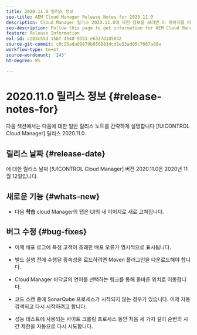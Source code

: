 ```yaml
---
title: 2020.11.0 릴리스 정보
seo-title: AEM Cloud Manager Release Notes for 2020.11.0
description: Cloud Manager 릴리스 2020.11.0에 대한 정보를 보려면 이 페이지를 따르십시오
seo-description: Follow this page to get information for AEM Cloud Manager Release 2020.11.0
feature: Release Information
exl-id: c283c55d-156f-4540-9353-e6337d185842
source-git-commit: c0c25ada09879b850883dcd1e53ad05c7087a80a
workflow-type: tm+mt
source-wordcount: '143'
ht-degree: 8%

---
```


# 2020.11.0 릴리스 정보 {#release-notes-for}

다음 섹션에서는 다음에 대한 일반 릴리스 노트를 간략하게 설명합니다 [!UICONTROL Cloud Manager] 릴리스 2020.11.0.

## 릴리스 날짜 {#release-date}

에 대한 릴리스 날짜 [!UICONTROL Cloud Manager] 버전 2020.11.0은 2020년 11월 12일입니다.

## 새로운 기능 {#whats-new}

* 다음 **학습** cloud Manager의 탭은 UI의 새 이미지로 새로 고쳐집니다.

## 버그 수정 {#bug-fixes}

* 이제 배포 로그에 특정 고객이 초래한 배포 오류가 명시적으로 표시됩니다.

* 빌드 실행 전에 수행된 종속성을 로드하려면 Maven 플러그인을 다운로드해야 합니다.

* Cloud Manager 바닥글의 언어를 선택하는 링크를 통해 올바른 위치로 이동합니다.

* 코드 스캔 중에 SonarQube 프로세스가 시작되지 않는 경우가 있습니다. 이제 자동 검색되고 다시 시작하려고 합니다.

* 성능 테스트에 사용되는 사이트 크롤링 프로세스 동안 처음 세 가지 깊이 순번의 시간 제한을 자동으로 다시 시도합니다.
